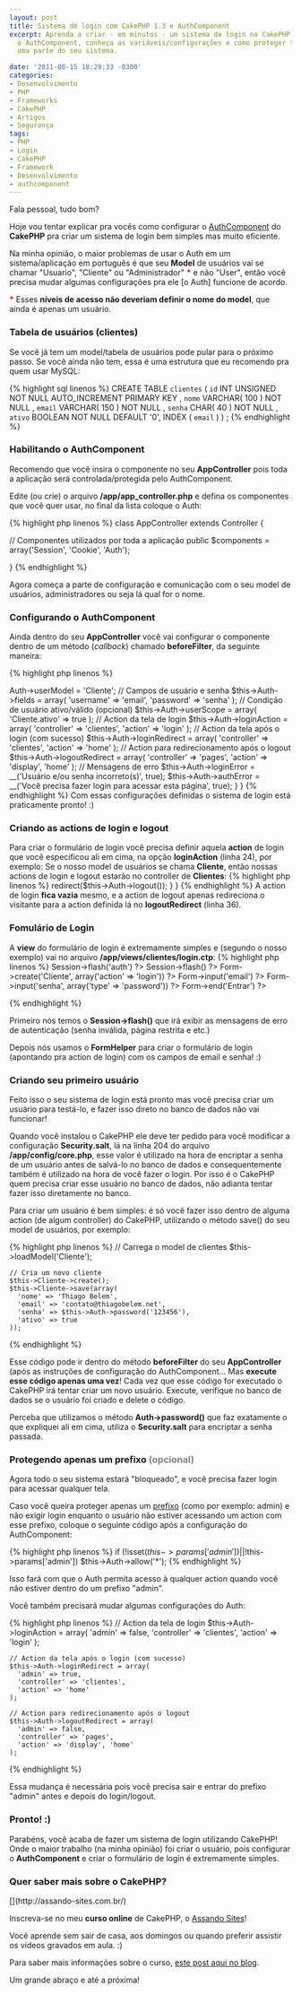 ```yaml
---
layout: post
title: Sistema de login com CakePHP 1.3 e AuthComponent
excerpt: Aprenda a criar - em minutos - um sistema de login no CakePHP utilizando
  o AuthComponent, conheça as variáveis/configurações e como proteger todo ou apenas
  uma parte do seu sistema.

date: '2011-08-15 18:29:33 -0300'
categories:
- Desenvolvimento
- PHP
- Frameworks
- CakePHP
- Artigos
- Segurança
tags:
- PHP
- Login
- CakePHP
- Framework
- Desenvolvimento
- authcomponent
---
```

Fala pessoal, tudo bom?

Hoje vou tentar explicar pra vocês como configurar o [AuthComponent](http://book.cakephp.org/pt/view/1250/Autentica%C3%A7%C3%A3o) do <strong>CakePHP</strong> pra criar um sistema de login bem simples mas muito eficiente.

Na minha opinião, o maior problemas de usar o Auth em um sistema/aplicação em português é que seu <strong>Model</strong> de usuários vai se chamar "Usuario", "Cliente" ou "Administrador" <strong style="color: red">*</strong> e não "User", então você precisa mudar algumas configurações pra ele [o Auth] funcione de acordo.

<strong style="color: red">*</strong> Esses <strong>níveis de acesso não deveriam definir o nome do model</strong>, que ainda é apenas um usuário.

<h3>Tabela de usuários (clientes)</h3>
Se você já tem um model/tabela de usuários pode pular para o próximo passo. Se você ainda não tem, essa é uma estrutura que eu recomendo pra quem usar MySQL:


{% highlight sql linenos %}
CREATE TABLE `clientes` (
  `id` INT UNSIGNED NOT NULL AUTO_INCREMENT PRIMARY KEY ,
  `nome` VARCHAR( 100 ) NOT NULL ,
  `email` VARCHAR( 150 ) NOT NULL ,
  `senha` CHAR( 40 ) NOT NULL ,
  `ativo` BOOLEAN NOT NULL DEFAULT '0',
  INDEX ( `email` )
) ;
{% endhighlight %}

<h3>Habilitando o AuthComponent</h3>
Recomendo que você insira o componente no seu <strong>AppController</strong> pois toda a aplicação será controlada/protegida pelo AuthComponent.

Edite (ou crie) o arquivo <strong>/app/app_controller.php</strong> e defina os componentes que você quer usar, no final da lista coloque o Auth:


{% highlight php linenos %}
class AppController extends Controller {

  // Componentes utilizados por toda a aplicação
  public $components = array('Session', 'Cookie', 'Auth');

}
{% endhighlight %}

Agora começa a parte de configuração e comunicação com o seu model de usuários, administradores ou seja lá qual for o nome.

<h3>Configurando o AuthComponent</h3>
Ainda dentro do seu <strong>AppController</strong> você vai configurar o componente dentro de um método (<em>callback</em>) chamado <strong>beforeFilter</strong>, da seguinte maneira:


{% highlight php linenos %}
<?php

class AppController extends Controller {

  public $components = array('Session', 'Cookie', 'Auth');

  public function beforeFilter() {

    // Model de usuários
    $this->Auth->userModel = 'Cliente';

    // Campos de usuário e senha
    $this->Auth->fields = array(
      'username' => 'email',
      'password' => 'senha'
    );

    // Condição de usuário ativo/válido (opcional)
    $this->Auth->userScope = array(
      'Cliente.ativo' => true
    );

    // Action da tela de login
    $this->Auth->loginAction = array(
      'controller' => 'clientes',
      'action' => 'login'
    );

    // Action da tela após o login (com sucesso)
    $this->Auth->loginRedirect = array(
      'controller' => 'clientes',
      'action' => 'home'
    );

    // Action para redirecionamento após o logout
    $this->Auth->logoutRedirect = array(
      'controller' => 'pages',
      'action' => 'display', 'home'
    );

    // Mensagens de erro
    $this->Auth->loginError = __('Usuário e/ou senha incorreto(s)', true);
    $this->Auth->authError = __('Você precisa fazer login para acessar esta página', true);
  }

}
{% endhighlight %}

Com essas configurações definidas o sistema de login está praticamente pronto! :)

<h3>Criando as actions de login e logout</h3>
Para criar o formulário de login você precisa definir aquela <strong>action</strong> de login que você especificou ali em cima, na opção <strong>loginAction</strong> (linha 24), por exemplo:

Se o nosso model de usuários se chama <strong>Cliente</strong>, então nossas actions de login e logout estarão no controller de <strong>Clientes</strong>:


{% highlight php linenos %}
<?php

class ClientesController extends AppController {

  public function login() { }

  public function logout() {
    // Redireciona o usuário para o action do logoutRedirect
    $this->redirect($this->Auth->logout());
  }

}
{% endhighlight %}

A action de login <strong>fica vazia</strong> mesmo, e a action de logout apenas redireciona o visitante para a action definida lá no <strong>logoutRedirect</strong> (linha 36).

<h3>Fomulário de Login</h3>
A <strong>view</strong> do formulário de login é extremamente simples e (segundo o nosso exemplo) vai no arquivo <strong>/app/views/clientes/login.ctp</strong>:


{% highlight php linenos %}
<?php echo $this->Session->flash('auth') ?>
<?php echo $this->Session->flash() ?>

<?php echo $this->Form->create('Cliente', array('action' => 'login')) ?>
<?php echo $this->Form->input('email') ?>
<?php echo $this->Form->input('senha', array('type' => 'password')) ?>
<?php echo $this->Form->end('Entrar') ?>
{% endhighlight %}

Primeiro nós temos o <strong>Session->flash()</strong> que irá exibir as mensagens de erro de autenticação (senha inválida, página restrita e etc.)

Depois nós usamos o <strong>FormHelper</strong> para criar o formulário de login (apontando pra action de login) com os campos de email e senha! :)

<h3>Criando seu primeiro usuário</h3>
Feito isso o seu sistema de login está pronto mas você precisa criar um usuário para testá-lo, e fazer isso direto no banco de dados não vai funcionar!

Quando você instalou o CakePHP ele deve ter pedido para você modificar a configuração <strong>Security.salt</strong>, lá na <span class="removed_link" title="https://github.com/cakephp/cakephp/blob/master/app/config/core.php#L204">linha 204 do arquivo <strong>/app/config/core.php</strong></span>, esse valor é utilizado na hora de encriptar a senha de um usuário antes de salvá-lo no banco de dados e consequentemente também é utilizado na hora de você fazer o login. Por isso é o CakePHP quem precisa criar esse usuário no banco de dados, não adianta tentar fazer isso diretamente no banco.

Para criar um usuário é bem simples: é só você fazer isso dentro de alguma action (de algum controller) do CakePHP, utilizando o método save() do seu model de usuários, por exemplo:


{% highlight php linenos %}
    // Carrega o model de clientes
    $this->loadModel('Cliente');

    // Cria um novo cliente
    $this->Cliente->create();
    $this->Cliente->save(array(
      'nome' => 'Thiago Belem',
      'email' => 'contato@thiagobelem.net',
      'senha' => $this->Auth->password('123456'),
      'ativo' => true
    ));
{% endhighlight %}

Esse código pode ir dentro do método <strong>beforeFilter</strong> do seu <strong>AppController</strong> (após as instruções de configuração do AuthComponent... Mas <strong>execute esse código apenas uma vez</strong>! Cada vez que esse código for executado o CakePHP irá tentar criar um novo usuário. Execute, verifique no banco de dados se o usuário foi criado e delete o código.

Perceba que utilizamos o método <strong>Auth->password()</strong> que faz exatamente o que expliquei ali em cima, utiliza o <strong>Security.salt</strong> para encriptar a senha passada.

<h3>Protegendo apenas um prefixo <span style="color: gray">(opcional)</span></h3>
Agora todo o seu sistema estará "bloqueado", e você precisa fazer login para acessar qualquer tela.

Caso você queira proteger apenas um [prefixo](http://book.cakephp.org/pt/view/950/Roteando-prefixos) (como por exemplo: admin) e não exigir login enquanto o usuário não estiver acessando um action com esse prefixo, coloque o seguinte código após a configuração do AuthComponent:


{% highlight php linenos %}
if (!isset($this->params['admin']) || !$this->params['admin'])
    $this->Auth->allow('*');
{% endhighlight %}

Isso fará com que o Auth permita acesso à qualquer action quando você não estiver dentro do um prefixo "admin".

Você também precisará mudar algumas configurações do Auth:


{% highlight php linenos %}
    // Action da tela de login
    $this->Auth->loginAction = array(
      'admin' => false,
      'controller' => 'clientes',
      'action' => 'login'
    );

    // Action da tela após o login (com sucesso)
    $this->Auth->loginRedirect = array(
      'admin' => true,
      'controller' => 'clientes',
      'action' => 'home'
    );

    // Action para redirecionamento após o logout
    $this->Auth->logoutRedirect = array(
      'admin' => false,
      'controller' => 'pages',
      'action' => 'display', 'home'
    );
{% endhighlight %}

Essa mudança é necessária pois você precisa sair e entrar do prefixo "admin" antes e depois do login/logout.

<h3>Pronto! :)</h3>
Parabéns, você acaba de fazer um sistema de login utilizando CakePHP! Onde o maior trabalho (na minha opinião) foi criar o usuário, pois configurar o <strong>AuthComponent</strong> e criar o formulário de login é extremamente simples.

<h3>Quer saber mais sobre o CakePHP?</h3>
[](http://assando-sites.com.br/)

Inscreva-se no meu <strong>curso online</strong> de CakePHP, o [Assando Sites](http://assando-sites.com.br)!

Você aprende sem sair de casa, aos domingos ou quando preferir assistir os vídeos gravados em aula. :)

Para saber mais informações sobre o curso, [este post aqui no blog](/curso-online-de-cakephp).

Um grande abraço e até a próxima!

